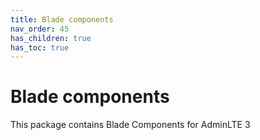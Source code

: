 ```yaml
---
title: Blade components
nav_order: 45
has_children: true
has_toc: true
---
```


# Blade components

This package contains Blade Components for AdminLTE 3